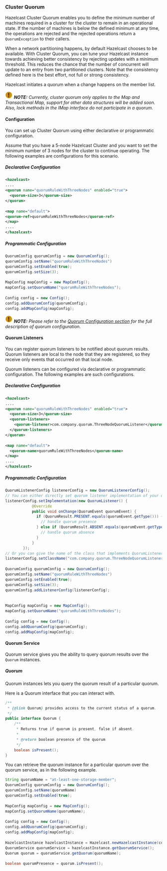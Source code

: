 ### Cluster Quorum

Hazelcast Cluster Quorum enables you to define the minimum number of machines required in a cluster for the cluster to remain in an operational state. If the number of machines is below the defined minimum at any time, the operations are rejected and the rejected operations return a `QuorumException` to their callers.

When a network partitioning happens, by default Hazelcast chooses to be available. With Cluster Quorum, you can tune your Hazelcast instance towards achieving better consistency by rejecting updates with a minimum threshold. This reduces the chance that the number of concurrent will update to an entry from two partitioned clusters. Note that the consistency defined here is the best effort, not full or strong consistency.

Hazelcast initiates a quorum when a change happens on the member list.

![image](images/NoteSmall.jpg) ***NOTE:*** *Currently, cluster quorum only applies to the Map and Transactional Map, support for other data structures will be added soon. Also, lock methods in the IMap interface do not participate in a quorum.*


#### Configuration

You can set up Cluster Quorum using either declarative or programmatic configuration.

Assume that you have a 5-node Hazelcast Cluster and you want to set the minimum number of 3 nodes for the cluster to continue operating. The following examples are configurations for this scenario.

##### Declarative Configuration

```xml
<hazelcast>
....
<quorum name="quorumRuleWithThreeNodes" enabled="true">
  <quorum-size>3</quorum-size>
</quorum>

<map name="default">
<quorum-ref>quorumRuleWithThreeNodes</quorum-ref>
</map>
....
</hazelcast>

```

##### Programmatic Configuration

```java
QuorumConfig quorumConfig = new QuorumConfig();
quorumConfig.setName("quorumRuleWithThreeNodes")
quorumConfig.setEnabled(true);
quorumConfig.setSize(3);

MapConfig mapConfig = new MapConfig();
mapConfig.setQuorumName("quorumRuleWithThreeNodes");

Config config = new Config();
config.addQuorumConfig(quorumConfig);
config.addMapConfig(mapConfig);

```

![image](images/NoteSmall.jpg) ***NOTE:*** *Please refer to the [Quorum Configuration section](#quorum-configuration) for the full description of quorum configuration.*



#### Quorum Listeners
You can register quorum listeners to be notified about quorum results. Quorum listeners are local to the node that they are registered, so they receive only events that occurred on that local node.

Quorum listeners can be configured via declarative or programmatic configuration. The following examples are such configurations.

##### Declarative Configuration

```xml
<hazelcast>
....
<quorum name="quorumRuleWithThreeNodes" enabled="true">
  <quorum-size>3</quorum-size>
  <quorum-listeners>
    <quorum-listener>com.company.quorum.ThreeNodeQuorumListener</quorum-listener>
  </quorum-listeners>
</quorum>

<map name="default">
  <quorum-name>quorumRuleWithThreeNodes</quorum-name>
</map>
....
</hazelcast>
```

##### Programmatic Configuration

```java
QuorumListenerConfig listenerConfig = new QuorumListenerConfig();
// You can either directly set quorum listener implementation of your own
listenerConfig.setImplementation(new QuorumListener() {
            @Override
            public void onChange(QuorumEvent quorumEvent) {
              if (QuorumResult.PRESENT.equals(quorumEvent.getType())) {
                // handle quorum presence
              } else if (QuorumResult.ABSENT.equals(quorumEvent.getType())) {
                // handle quorum absence
              }
            }
        });
// Or you can give the name of the class that implements QuorumListener interface.
listenerConfig.setClassName("com.company.quorum.ThreeNodeQuorumListener");

QuorumConfig quorumConfig = new QuorumConfig();
quorumConfig.setName("quorumRuleWithThreeNodes")
quorumConfig.setEnabled(true);
quorumConfig.setSize(3);
quorumConfig.addListenerConfig(listenerConfig);


MapConfig mapConfig = new MapConfig();
mapConfig.setQuorumName("quorumRuleWithThreeNodes");

Config config = new Config();
config.addQuorumConfig(quorumConfig);
config.addMapConfig(mapConfig);
```




#### Quorum Service
Quorum service gives you the ability to query quorum results over the `Quorum` instances.

##### Quorum

Quorum instances lets you query the quorum result of a particular quorum.

Here is a Quorum interface that you can interact with.

```java
/**
 * {@link Quorum} provides access to the current status of a quorum.
 */
public interface Quorum {
    /**
     * Returns true if quorum is present, false if absent.
     *
     * @return boolean presence of the quorum
     */
    boolean isPresent();
}
```
You can retrieve the quorum instance for a particular quorum over the quorum service, as in the following example.

```java
String quorumName = "at-least-one-storage-member";
QuorumConfig quorumConfig = new QuorumConfig();
quorumConfig.setName(quorumName)
quorumConfig.setEnabled(true);

MapConfig mapConfig = new MapConfig();
mapConfig.setQuorumName(quorumName);

Config config = new Config();
config.addQuorumConfig(quorumConfig);
config.addMapConfig(mapConfig);

HazelcastInstance hazelcastInstance = Hazelcast.newHazelcastInstance(config);
QuorumService quorumService = hazelcastInstance.getQuorumService();
Quorum quorum = quorumService.getQuorum(quorumName);

boolean quorumPresence = quorum.isPresent();

```
